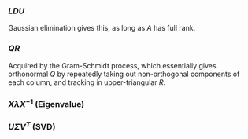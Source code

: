 ### $LDU$

Gaussian elimination gives this, as long as $A$ has full rank.

### $QR$

Acquired by the Gram-Schmidt process, which essentially gives orthonormal $Q$ by repeatedly taking out non-orthogonal components of each column, and tracking in upper-triangular $R$.

### $X\lambda X^{-1}$ (Eigenvalue)

### $U\Sigma V^T$ (SVD)
